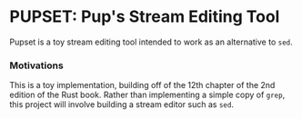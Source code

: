# PUPSET: Pup's Stream Editing Tool

Pupset is a toy stream editing tool intended to work as an alternative to `sed`.

### Motivations

This is a toy implementation, building off of the 12th chapter of the 2nd
edition of the Rust book. Rather than implementing a simple copy of `grep`,
this project will involve building a stream editor such as `sed`.

